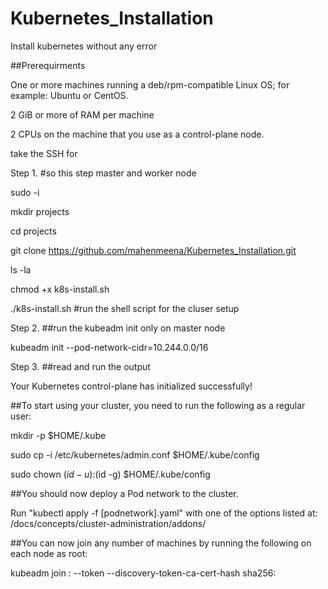 # Kubernetes_Installation
Install kubernetes without any error

##Prerequirments

One or more machines running a deb/rpm-compatible Linux OS; for example: Ubuntu or CentOS.

2 GiB or more of RAM per machine

2 CPUs on the machine that you use as a control-plane node.

take the SSH for 


Step 1. #so this step master and worker node

sudo -i

mkdir projects

cd projects

git clone https://github.com/mahenmeena/Kubernetes_Installation.git

ls -la

chmod +x k8s-install.sh

./k8s-install.sh   #run the shell script for the cluser setup



Step 2. ##run the kubeadm init only on master node

kubeadm init --pod-network-cidr=10.244.0.0/16



Step 3. ##read and run the output 

Your Kubernetes control-plane has initialized successfully!

##To start using your cluster, you need to run the following as a regular user:

  mkdir -p $HOME/.kube
  
  sudo cp -i /etc/kubernetes/admin.conf $HOME/.kube/config
  
  sudo chown $(id -u):$(id -g) $HOME/.kube/config

##You should now deploy a Pod network to the cluster.

Run "kubectl apply -f [podnetwork].yaml" with one of the options listed at:
  /docs/concepts/cluster-administration/addons/

##You can now join any number of machines by running the following on each node
as root:

  
  kubeadm join <control-plane-host>:<control-plane-port> --token <token> --discovery-token-ca-cert-hash sha256:<hash>

